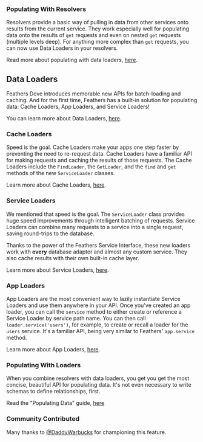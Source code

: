 <!--
This was formerly in the Dove migration guide
 -->

### Populating With Resolvers

Resolvers provide a basic way of pulling in data from other services onto results from the current service. They work especially well for populating data onto the results of `get` requests and even on nested `get` requests (multiple levels deep). For anything more complex than `get` requests, you can now use Data Loaders in your resolvers.

Read more about populating with data loaders, [here](#populating-with-loaders).

## Data Loaders

Feathers Dove introduces memorable new APIs for batch-loading and caching. And for the first time, Feathers has a built-in solution for populating data: Cache Loaders, App Loaders, and Service Loaders!

You can learn more about Data Loaders, [here](/api/loader/index).

### Cache Loaders

Speed is the goal. Cache Loaders make your apps one step faster by preventing the need to re-request data. Cache Loaders have a familiar API for making requests and caching the results of those requests. The Cache Loaders include the `FindLoader`, the `GetLoader`, and the `find` and `get` methods of the new `ServiceLoader` classes.

Learn more about Cache Loaders, [here](/api/loader/cache-loaders).

### Service Loaders

We mentioned that speed is the goal. The `ServiceLoader` class provides huge speed improvements through intelligent batching of requests. Service Loaders can combine many requests to a service into a single request, saving round-trips to the database.

Thanks to the power of the Feathers Service Interface, these new loaders work with **every** database adapter and almost any custom service. They also cache results with their own built-in cache layer.

Learn more about Service Loaders, [here](/api/loader/service-loader).

### App Loaders

App Loaders are the most convenient way to lazily instantiate Service Loaders and use them anywhere in your API. Once you've created an app loader, you can call the `service` method to either create or reference a Service Loader by service path name. You can then call `loader.service('users')`, for example, to create or recall a loader for the `users` service. It's a familiar API, being very similar to Feathers' `app.service` method.

Learn more about App Loaders, [here](/api/loader/app-loader). <br>

### Populating With Loaders

When you combine resolvers with data loaders, you get you get the most concise, beautiful API for populating data. It's not even necessary to write schemas to define relationships, first.

Read the "Populating Data" guide, [here](./populating)

### Community Contributed

Many thanks to [@DaddyWarbucks](https://github.com/DaddyWarbucks) for championing this feature.
